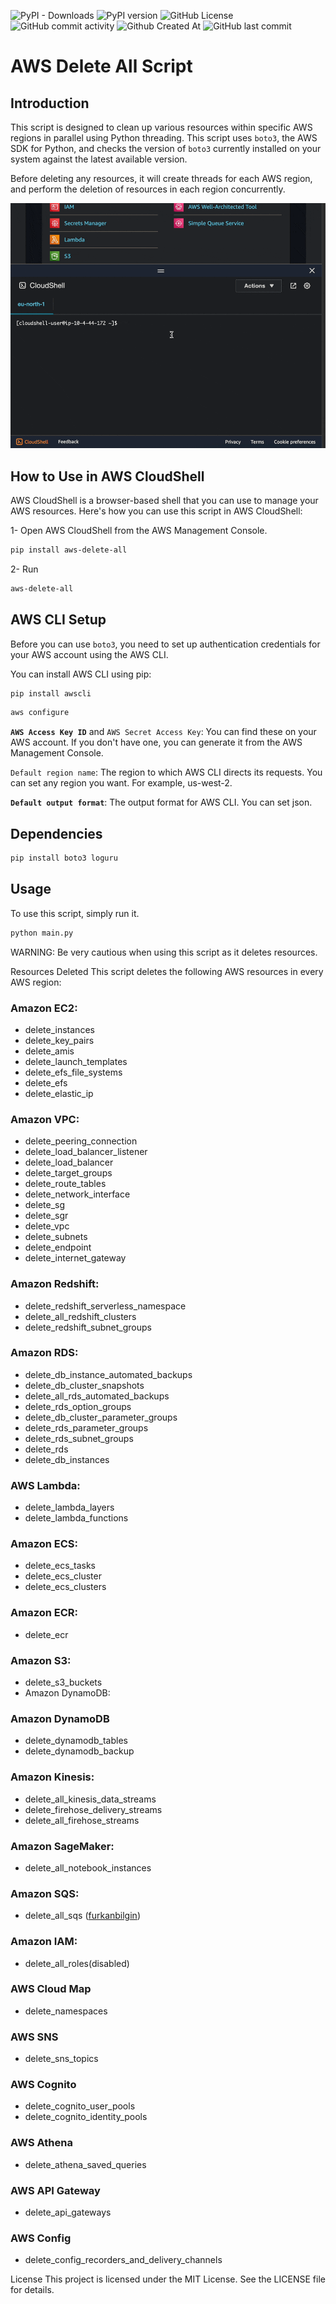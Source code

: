 ![PyPI - Downloads](https://img.shields.io/pypi/dw/aws-delete-all)
![PyPI version](https://img.shields.io/pypi/v/aws-delete-all)
![GitHub License](https://img.shields.io/github/license/sinanartun/aws_delete_all)
![GitHub commit activity](https://img.shields.io/github/commit-activity/m/sinanartun/aws_delete_all)
![Github Created At](https://img.shields.io/github/created-at/sinanartun/aws_delete_all)
![GitHub last commit](https://img.shields.io/github/last-commit/sinanartun/aws_delete_all)




# AWS Delete All  Script

## Introduction
This script is designed to clean up various resources within specific AWS regions in parallel using Python threading. This script uses `boto3`, the AWS SDK for Python, and checks the version of `boto3` currently installed on your system against the latest available version.

Before deleting any resources, it will create threads for each AWS region, and perform the deletion of resources in each region concurrently.

![Demo GIF](https://github.com/sinanartun/aws_delete_all/blob/main/images/demo.gif)

## How to Use in AWS CloudShell
AWS CloudShell is a browser-based shell that you can use to manage your AWS resources. Here's how you can use this script in AWS CloudShell:

1- Open AWS CloudShell from the AWS Management Console.
```bash
pip install aws-delete-all
```
2- Run
```bash
aws-delete-all
```

## AWS CLI Setup
Before you can use `boto3`, you need to set up authentication credentials for your AWS account using the AWS CLI. 

You can install AWS CLI using pip:

```bash
pip install awscli
```
```bash
aws configure
```

**`AWS Access Key ID`** and `AWS Secret Access Key`: You can find these on your AWS account. If you don't have one, you can generate it from the AWS Management Console.

`Default region name`: The region to which AWS CLI directs its requests. You can set any region you want. For example, us-west-2.

**`Default output format`**: The output format for AWS CLI. You can set json.


## Dependencies
```bash
pip install boto3 loguru
```



## Usage
To use this script, simply run it.

```bash
python main.py
```




WARNING: Be very cautious when using this script as it deletes resources.


Resources Deleted
This script deletes the following AWS resources in every AWS region:





### **Amazon EC2**:
- delete_instances
- delete_key_pairs
- delete_amis
- delete_launch_templates
- delete_efs_file_systems
- delete_efs
- delete_elastic_ip

### **Amazon VPC**:

- delete_peering_connection
- delete_load_balancer_listener
- delete_load_balancer
- delete_target_groups
- delete_route_tables
- delete_network_interface
- delete_sg
- delete_sgr
- delete_vpc
- delete_subnets
- delete_endpoint
- delete_internet_gateway

### **Amazon Redshift**:

- delete_redshift_serverless_namespace
- delete_all_redshift_clusters
- delete_redshift_subnet_groups


### **Amazon RDS**:

- delete_db_instance_automated_backups
- delete_db_cluster_snapshots
- delete_all_rds_automated_backups
- delete_rds_option_groups
- delete_db_cluster_parameter_groups
- delete_rds_parameter_groups
- delete_rds_subnet_groups
- delete_rds
- delete_db_instances

### **AWS Lambda**:

- delete_lambda_layers
- delete_lambda_functions

### **Amazon ECS**:

- delete_ecs_tasks
- delete_ecs_cluster
- delete_ecs_clusters

### **Amazon ECR**:

- delete_ecr

### **Amazon S3**:

- delete_s3_buckets
- Amazon DynamoDB:

### **Amazon DynamoDB**

- delete_dynamodb_tables
- delete_dynamodb_backup

### **Amazon Kinesis**:

- delete_all_kinesis_data_streams
- delete_firehose_delivery_streams
- delete_all_firehose_streams


### **Amazon SageMaker**:

- delete_all_notebook_instances


### **Amazon SQS**:

- delete_all_sqs ([furkanbilgin](https://github.com/furkanbilgin))

### **Amazon IAM**:

- delete_all_roles(disabled)

### **AWS Cloud Map** 
- delete_namespaces

### **AWS SNS** 
- delete_sns_topics

### **AWS Cognito** 
- delete_cognito_user_pools
- delete_cognito_identity_pools

### **AWS Athena** 
- delete_athena_saved_queries

### **AWS API Gateway** 
- delete_api_gateways

### **AWS Config** 
- delete_config_recorders_and_delivery_channels

License
This project is licensed under the MIT License. See the LICENSE file for details.